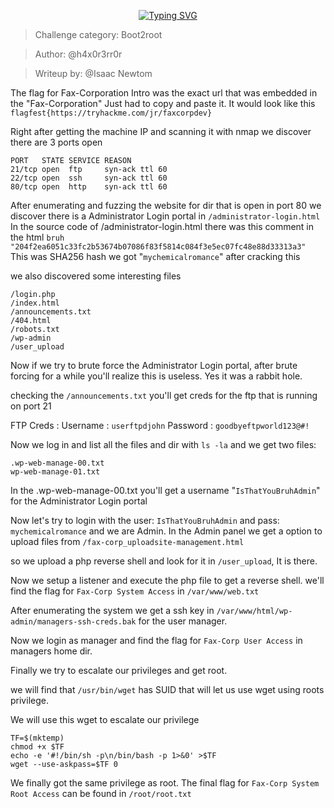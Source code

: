 <p align="center"><a href="https://git.io/typing-svg"><img src="https://readme-typing-svg.herokuapp.com?font=Pixelify+Sans&size=25&pause=1000&color=0CF730&center=true&random=false&width=700&lines=Official+writeup+of+Boot2root+category" alt="Typing SVG" /></a></p>

>Challenge category: Boot2root

>Author: @h4x0r3rr0r

>Writeup by: @Isaac Newtom





The flag for Fax-Corporation Intro was the exact url that was embedded in the "Fax-Corporation"
Just had to copy and paste it.
It would look like this ```flagfest{https://tryhackme.com/jr/faxcorpdev}```


Right after getting the machine IP and scanning it with nmap we discover there are 3 ports open

```
PORT   STATE SERVICE REASON
21/tcp open  ftp     syn-ack ttl 60
22/tcp open  ssh     syn-ack ttl 60
80/tcp open  http    syn-ack ttl 60
```

After enumerating and fuzzing the website for dir that is open in port 80
we discover there is a Administrator Login portal in ```/administrator-login.html```
In the source code of /administrator-login.html there was this comment in the html
```bruh "204f2ea6051c33fc2b53674b07086f83f5814c084f3e5ec07fc48e88d33313a3" ```
This was SHA256 hash we got "```mychemicalromance```" after cracking this

we also discovered some interesting files

```
/login.php             
/index.html          
/announcements.txt       
/404.html                
/robots.txt      
/wp-admin              
/user_upload
```


Now if we try to brute force the Administrator Login portal, after brute forcing for a while you'll realize this is useless. Yes it was a rabbit hole.


checking the ```/announcements.txt``` you'll get creds for the ftp that is running on port 21

FTP Creds :
        Username : ```userftpdjohn```
        Password : ```goodbyeftpworld123@#!```

Now we log in and list all the files and dir with ```ls -la```
and we get two files:
```
.wp-web-manage-00.txt
wp-web-manage-01.txt
```



In the .wp-web-manage-00.txt you'll get a username "```IsThatYouBruhAdmin```" for the Administrator Login portal


Now let's try to login with the user: ```IsThatYouBruhAdmin``` and pass: ```mychemicalromance```
and we are Admin.
 In the Admin panel we get a option to upload files from ```/fax-corp_uploadsite-management.html```

 so we upload a php reverse shell and look for it in ```/user_upload```, It is there.

 Now we setup a listener and execute the php file to get a reverse shell.
 we'll find the flag for ```Fax-Corp System Access``` in ```/var/www/web.txt```

 After enumerating the system we get a ssh key in ```/var/www/html/wp-admin/managers-ssh-creds.bak``` for the user manager.

Now we login as manager and find the flag for ```Fax-Corp User Access``` in managers home dir.

Finally we try to escalate our privileges and get root.

we will find that ```/usr/bin/wget``` has SUID that will let us use wget using roots privilege.

We will use this wget to escalate our privilege
```
TF=$(mktemp)
chmod +x $TF
echo -e '#!/bin/sh -p\n/bin/bash -p 1>&0' >$TF
wget --use-askpass=$TF 0
```


We finally got the same privilege as root.
The final flag for ```Fax-Corp System Root Access``` can be found in ```/root/root.txt```
